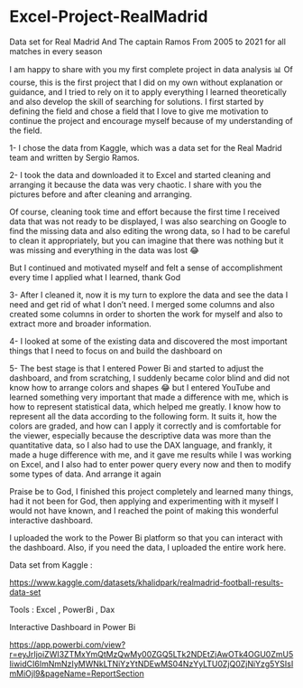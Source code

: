 # Excel-Project-RealMadrid
Data set for Real Madrid And The captain Ramos From 2005 to 2021 for all matches in every season 


I am happy to share with you my first complete project in data analysis 📊
Of course, this is the first project that I did on my own without explanation or guidance, and I tried to rely on it to apply everything I learned theoretically and also develop the skill of searching for solutions. I first started by defining the field and chose a field that I love to give me motivation to continue the project and encourage myself because of my understanding of the field.






1- I chose the data from Kaggle, which was a data set for the Real Madrid team and written by Sergio Ramos.






2- I took the data and downloaded it to Excel and started cleaning and arranging it because the data was very chaotic. I share with you the pictures before and after cleaning and arranging.


Of course, cleaning took time and effort because the first time I received data that was not ready to be displayed, I was also searching on Google to find the missing data and also editing the wrong data, so I had to be careful to clean it appropriately, but you can imagine that there was nothing but it was missing and everything in the data was lost 😂

But I continued and motivated myself and felt a sense of accomplishment every time I applied what I learned, thank God




3- After I cleaned it, now it is my turn to explore the data and see the data I need and get rid of what I don’t need. I merged some columns and also created some columns in order to shorten the work for myself and also to extract more and broader information.




4- I looked at some of the existing data and discovered the most important things that I need to focus on and build the dashboard on




5- The best stage is that I entered Power Bi and started to adjust the dashboard, and from scratching, I suddenly became color blind and did not know how to arrange colors and shapes 😂 but I entered YouTube and learned something very important that made a difference with me, which is how to represent statistical data, which helped me greatly. I know how to represent all the data according to the following form. It suits it, how the colors are graded, and how can I apply it correctly and is comfortable for the viewer, especially because the descriptive data was more than the quantitative data, so I also had to use the DAX language, and frankly, it made a huge difference with me, and it gave me results while I was working on Excel, and I also had to enter power query every now and then to modify some types of data. And arrange it again




Praise be to God, I finished this project completely and learned many things, had it not been for God, then applying and experimenting with it myself I would not have known, and I reached the point of making this wonderful interactive dashboard.

 I uploaded the work to the Power Bi platform so that you can interact with the dashboard. Also, if you need the data, I uploaded the entire work here.




Data set from Kaggle :

https://www.kaggle.com/datasets/khalidpark/realmadrid-football-results-data-set



Tools : Excel , PowerBi , Dax



Interactive Dashboard in Power Bi


https://app.powerbi.com/view?r=eyJrIjoiZWI3ZTMxYmQtMzQwMy00ZGQ5LTk2NDEtZjAwOTk4OGU0ZmU5IiwidCI6ImNmNzIyMWNkLTNiYzYtNDEwMS04NzYyLTU0ZjQ0ZjNiYzg5YSIsImMiOjl9&pageName=ReportSection
